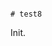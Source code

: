                                                                                                                                                                                                                                                           # test8

Init.
